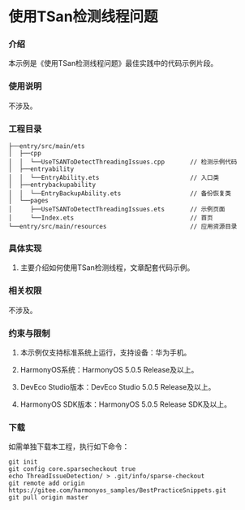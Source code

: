# 使用TSan检测线程问题

### 介绍

本示例是《使用TSan检测线程问题》最佳实践中的代码示例片段。

### 使用说明

不涉及。


### 工程目录

``` 
├──entry/src/main/ets
│  ├──cpp
│  │  └──UseTSANToDetectThreadingIssues.cpp       // 检测示例代码                          
│  ├──entryability
│  │  └──EntryAbility.ets                         // 入口类
│  ├──entrybackupability
│  │  └──EntryBackupAbility.ets                   // 备份恢复类
│  └──pages        
│     ├──UseTSANToDetectThreadingIssues.ets       // 示例页面
│     └──Index.ets                                // 首页
└──entry/src/main/resources                       // 应用资源目录
```

### 具体实现

1. 主要介绍如何使用TSan检测线程，文章配套代码示例。

### 相关权限

不涉及。

### 约束与限制

1. 本示例仅支持标准系统上运行，支持设备：华为手机。

2. HarmonyOS系统：HarmonyOS 5.0.5 Release及以上。

3. DevEco Studio版本：DevEco Studio 5.0.5 Release及以上。

4. HarmonyOS SDK版本：HarmonyOS 5.0.5 Release SDK及以上。

### 下载

如需单独下载本工程，执行如下命令：
```
git init
git config core.sparsecheckout true
echo ThreadIssueDetection/ > .git/info/sparse-checkout
git remote add origin https://gitee.com/harmonyos_samples/BestPracticeSnippets.git
git pull origin master
```